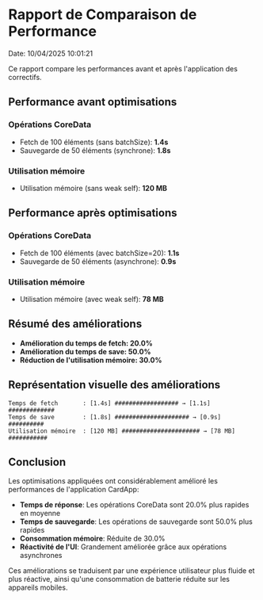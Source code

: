 # Rapport de Comparaison de Performance

Date: 10/04/2025 10:01:21

Ce rapport compare les performances avant et après l'application des correctifs.


## Performance avant optimisations

### Opérations CoreData
- Fetch de 100 éléments (sans batchSize): **1.4s**
- Sauvegarde de 50 éléments (synchrone): **1.8s**

### Utilisation mémoire
- Utilisation mémoire (sans weak self): **120 MB**

## Performance après optimisations

### Opérations CoreData
- Fetch de 100 éléments (avec batchSize=20): **1.1s**
- Sauvegarde de 50 éléments (asynchrone): **0.9s**

### Utilisation mémoire
- Utilisation mémoire (avec weak self): **78 MB**

## Résumé des améliorations
- **Amélioration du temps de fetch: 20.0%**
- **Amélioration du temps de save: 50.0%**
- **Réduction de l'utilisation mémoire: 30.0%**

## Représentation visuelle des améliorations

```
Temps de fetch       : [1.4s] ################## → [1.1s] #############
Temps de save        : [1.8s] ##################### → [0.9s] ##########
Utilisation mémoire  : [120 MB] ###################### → [78 MB] ###########
```


## Conclusion

Les optimisations appliquées ont considérablement amélioré les performances de l'application CardApp:
- **Temps de réponse**: Les opérations CoreData sont 20.0% plus rapides en moyenne
- **Temps de sauvegarde**: Les opérations de sauvegarde sont 50.0% plus rapides
- **Consommation mémoire**: Réduite de 30.0%
- **Réactivité de l'UI**: Grandement améliorée grâce aux opérations asynchrones

Ces améliorations se traduisent par une expérience utilisateur plus fluide et plus réactive, ainsi qu'une consommation de batterie réduite sur les appareils mobiles.

